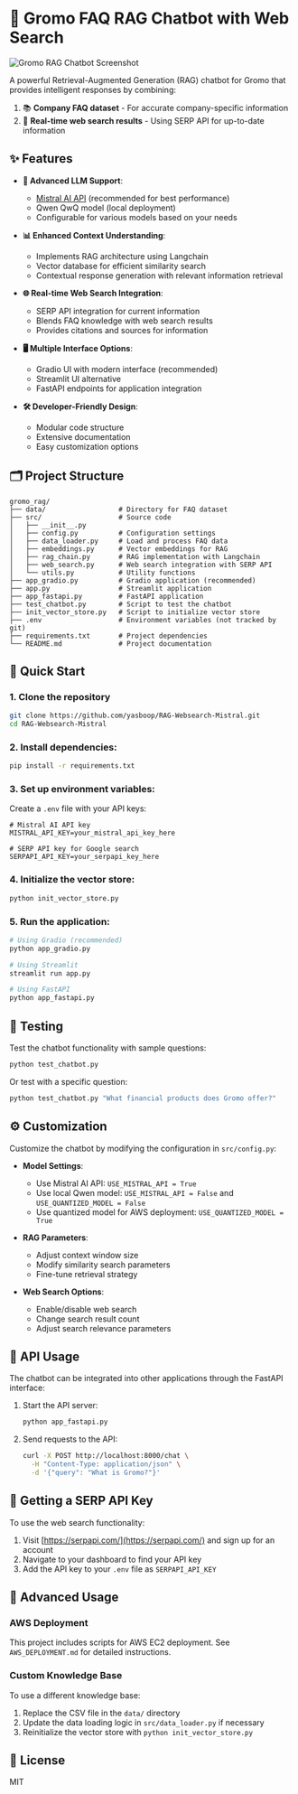 # 🤖 Gromo FAQ RAG Chatbot with Web Search

![Gromo RAG Chatbot Screenshot](https://i.postimg.cc/xdWzXhkR/temp-Imageb95r-MZ.avif)

A powerful Retrieval-Augmented Generation (RAG) chatbot for Gromo that provides intelligent responses by combining:
1. 📚 **Company FAQ dataset** - For accurate company-specific information
2. 🔎 **Real-time web search results** - Using SERP API for up-to-date information

## ✨ Features

- **🧠 Advanced LLM Support**:
  - [Mistral AI API](https://mistral.ai/) (recommended for best performance)
  - Qwen QwQ model (local deployment)
  - Configurable for various models based on your needs
  
- **📊 Enhanced Context Understanding**:
  - Implements RAG architecture using Langchain
  - Vector database for efficient similarity search
  - Contextual response generation with relevant information retrieval
  
- **🌐 Real-time Web Search Integration**:
  - SERP API integration for current information
  - Blends FAQ knowledge with web search results
  - Provides citations and sources for information
  
- **🖥️ Multiple Interface Options**:
  - Gradio UI with modern interface (recommended)
  - Streamlit UI alternative
  - FastAPI endpoints for application integration
  
- **🛠️ Developer-Friendly Design**:
  - Modular code structure
  - Extensive documentation
  - Easy customization options

## 🗂️ Project Structure

```
gromo_rag/
├── data/                  # Directory for FAQ dataset
├── src/                   # Source code
│   ├── __init__.py
│   ├── config.py          # Configuration settings
│   ├── data_loader.py     # Load and process FAQ data
│   ├── embeddings.py      # Vector embeddings for RAG
│   ├── rag_chain.py       # RAG implementation with Langchain
│   ├── web_search.py      # Web search integration with SERP API
│   └── utils.py           # Utility functions
├── app_gradio.py          # Gradio application (recommended)
├── app.py                 # Streamlit application
├── app_fastapi.py         # FastAPI application
├── test_chatbot.py        # Script to test the chatbot
├── init_vector_store.py   # Script to initialize vector store
├── .env                   # Environment variables (not tracked by git)
├── requirements.txt       # Project dependencies
└── README.md              # Project documentation
```

## 🚀 Quick Start

### 1. Clone the repository

```bash
git clone https://github.com/yasboop/RAG-Websearch-Mistral.git
cd RAG-Websearch-Mistral
```

### 2. Install dependencies:

```bash
pip install -r requirements.txt
```

### 3. Set up environment variables:

Create a `.env` file with your API keys:

```
# Mistral AI API key
MISTRAL_API_KEY=your_mistral_api_key_here

# SERP API key for Google search
SERPAPI_API_KEY=your_serpapi_key_here
```

### 4. Initialize the vector store:

```bash
python init_vector_store.py
```

### 5. Run the application:

```bash
# Using Gradio (recommended)
python app_gradio.py

# Using Streamlit
streamlit run app.py

# Using FastAPI
python app_fastapi.py
```

## 🧪 Testing

Test the chatbot functionality with sample questions:

```bash
python test_chatbot.py
```

Or test with a specific question:

```bash
python test_chatbot.py "What financial products does Gromo offer?"
```

## ⚙️ Customization

Customize the chatbot by modifying the configuration in `src/config.py`:

- **Model Settings**:
  - Use Mistral AI API: `USE_MISTRAL_API = True`
  - Use local Qwen model: `USE_MISTRAL_API = False` and `USE_QUANTIZED_MODEL = False`
  - Use quantized model for AWS deployment: `USE_QUANTIZED_MODEL = True`
  
- **RAG Parameters**:
  - Adjust context window size
  - Modify similarity search parameters
  - Fine-tune retrieval strategy
  
- **Web Search Options**:
  - Enable/disable web search
  - Change search result count
  - Adjust search relevance parameters

## 🔌 API Usage

The chatbot can be integrated into other applications through the FastAPI interface:

1. Start the API server:
   ```bash
   python app_fastapi.py
   ```

2. Send requests to the API:
   ```bash
   curl -X POST http://localhost:8000/chat \
     -H "Content-Type: application/json" \
     -d '{"query": "What is Gromo?"}'
   ```

## 🔑 Getting a SERP API Key

To use the web search functionality:

1. Visit [https://serpapi.com/](https://serpapi.com/) and sign up for an account
2. Navigate to your dashboard to find your API key
3. Add the API key to your `.env` file as `SERPAPI_API_KEY`

## 🌟 Advanced Usage

### AWS Deployment

This project includes scripts for AWS EC2 deployment. See `AWS_DEPLOYMENT.md` for detailed instructions.

### Custom Knowledge Base

To use a different knowledge base:
1. Replace the CSV file in the `data/` directory
2. Update the data loading logic in `src/data_loader.py` if necessary
3. Reinitialize the vector store with `python init_vector_store.py`

## 📄 License

MIT 